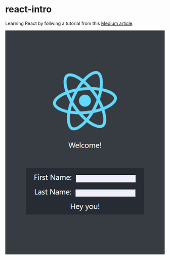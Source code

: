 # react-intro

Learning React by follwing a tutorial from this [Medium article](https://medium.com/codeiq/react-js-a-better-introduction-to-the-most-powerful-ui-library-ever-created-ecd96e8f4621).

![](_docs/example.gif)
